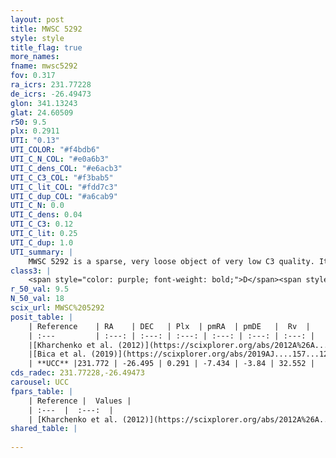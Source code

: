 ```yaml
---
layout: post
title: MWSC 5292
style: style
title_flag: true
more_names: 
fname: mwsc5292
fov: 0.317
ra_icrs: 231.77228
de_icrs: -26.49473
glon: 341.13243
glat: 24.60509
r50: 9.5
plx: 0.2911
UTI: "0.13"
UTI_COLOR: "#f4bdb6"
UTI_C_N_COL: "#e0a6b3"
UTI_C_dens_COL: "#e6acb3"
UTI_C_C3_COL: "#f3bab5"
UTI_C_lit_COL: "#fdd7c3"
UTI_C_dup_COL: "#a6cab9"
UTI_C_N: 0.0
UTI_C_dens: 0.04
UTI_C_C3: 0.12
UTI_C_lit: 0.25
UTI_C_dup: 1.0
UTI_summary: |
    MWSC 5292 is a sparse, very loose object of very low C3 quality. It is poorly studied in the literature, with no articles listed in the last 6 years.<br><br><span style="color: #99180f; font-weight: bold;">Warning: </span>contains less than 25 stars with <i>P>0.5</i> estimated.
class3: |
    <span style="color: purple; font-weight: bold;">D</span><span style="color: red; font-weight: bold;">C</span>
r_50_val: 9.5
N_50_val: 18
scix_url: MWSC%205292
posit_table: |
    | Reference    | RA    | DEC   | Plx  | pmRA  | pmDE   |  Rv  |
    | :---         | :---: | :---: | :---: | :---: | :---: | :---: |
    |[Kharchenko et al. (2012)](https://scixplorer.org/abs/2012A%26A...543A.156K) | 231.803 | -26.487 | -- | -4.99 | -5.06 | -- |
    |[Bica et al. (2019)](https://scixplorer.org/abs/2019AJ....157...12B) | 231.796 | -26.484 | -- | -- | -- | -- |
    | **UCC** |231.772 | -26.495 | 0.291 | -7.434 | -3.84 | 32.552 | 
cds_radec: 231.77228,-26.49473
carousel: UCC
fpars_table: |
    | Reference |  Values |
    | :---  |  :---:  |
    | [Kharchenko et al. (2012)](https://scixplorer.org/abs/2012A%26A...543A.156K) | `e_bv=0.354, distance=2276, log_age=9.365` |
shared_table: |
    
---
```


